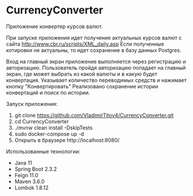 # CurrencyConverter
Приложение конвертер курсов валют. 

При запуске приложения идет получение актуальных курсов валют с сайта http://www.cbr.ru/scripts/XML_daily.asp 
Если полученные котировки не актуальны, то идет сохранение в базу данных Postgres. 

Вход на главный экран приложение выполняется через регистрацию и авторизацию. Пользователь пройдя авторизацию попадает на главный экран, где может выбрать из какой валюты и в какую будет конвертация. Указывает количество переводимых средств и нажимает кнопку "Конвертировать" Реализовано сохранение истории конвертаций и поиск по истории. 

Запуск приложения:
1. git clone https://github.com/VladimirTitov4/CurrencyConverter.git
2. cd CurrencyConverter
3. ./mvnw clean install -DskipTests
4. sudo docker-compose up -d
5. Открыть в браузере http://localhost:8080/

Использованные технологии:

- Java 11 
- Spring Boot 2.3.2
- Feign 11.0
- Maven 3.6.0
- Lombok 1.8.12
